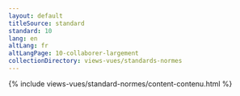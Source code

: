 ```yaml
---
layout: default
titleSource: standard
standard: 10
lang: en
altLang: fr
altLangPage: 10-collaborer-largement
collectionDirectory: views-vues/standards-normes
---
```

{% include views-vues/standard-normes/content-contenu.html %}

